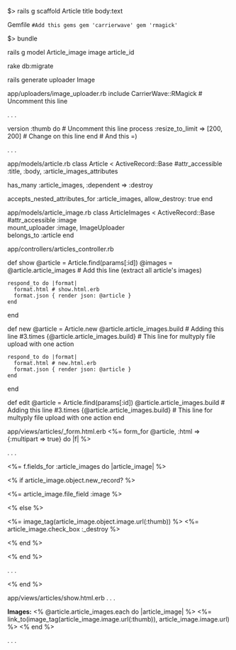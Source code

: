 

$> rails g scaffold Article title body:text

Gemfile
`#Add this gems
gem 'carrierwave'
gem 'rmagick'`

$> bundle


rails g model Article_image image article_id

rake db:migrate

rails generate uploader Image

app/uploaders/image_uploader.rb
  include CarrierWave::RMagick # Uncomment this line

. . .

   version :thumb do # Uncomment this line
     process :resize_to_limit => [200, 200] # Change on this line
   end # And this =)

. . .


app/models/article.rb
class Article < ActiveRecord::Base
  #attr_accessible :title, :body, :article_images_attributes
    
  has_many :article_images, :dependent => :destroy
  
  accepts_nested_attributes_for :article_images, allow_destroy: true 
end


app/models/article_image.rb
class ArticleImages < ActiveRecord::Base
#attr_accessible :image  
  mount_uploader :image, ImageUploader  
  belongs_to :article
end


app/controllers/articles_controller.rb

def show
    @article = Article.find(params[:id])
    @images = @article.article_images # Add this line (extract all article's images)

    respond_to do |format|
      format.html # show.html.erb
      format.json { render json: @article }
    end
  end

def new
    @article = Article.new
     @article.article_images.build # Adding this line
    #3.times {@article.article_images.build} # This line for multyply file upload with 
one action

    respond_to do |format|
      format.html # new.html.erb
      format.json { render json: @article }
    end
  end

 def edit
    @article = Article.find(params[:id])
     @article.article_images.build # Adding this line
    #3.times {@article.article_images.build} # This line for multyply file upload with 
one action
  end


app/views/articles/_form.html.erb
<%= form_for @article, :html => {:multipart => true} do |f| %>

. . .

<%= f.fields_for :article_images do |article_image| %>

<% if article_image.object.new_record? %>

<%= article_image.file_field :image %>

<% else %>

<%= image_tag(article_image.object.image.url(:thumb)) %>
<%= article_image.check_box :_destroy %>

<% end %>

<% end %>

. . .

<% end %> 


app/views/articles/show.html.erb
. . .

<p>
  <b>Images:</b>
  <% @article.article_images.each do |article_image| %>
		<%= link_to(image_tag(article_image.image.url(:thumb)), 
article_image.image.url) %>
	<% end %>
</p>

. . .
